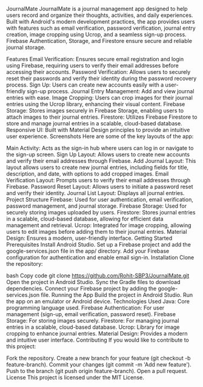 JournalMate
JournalMate is a journal management app designed to help users record and organize their thoughts, activities, and daily experiences. Built with Android's modern development practices, the app provides users with features such as email verification, password verification, journal entry creation, image cropping using Ucrop, and a seamless sign-up process. Firebase Authentication, Storage, and Firestore ensure secure and reliable journal storage.

Features
Email Verification: Ensures secure email registration and login using Firebase, requiring users to verify their email addresses before accessing their accounts.
Password Verification: Allows users to securely reset their passwords and verify their identity during the password recovery process.
Sign Up: Users can create new accounts easily with a user-friendly sign-up process.
Journal Entry Management: Add and view journal entries with ease.
Image Cropping: Users can crop images for their journal entries using the Ucrop library, enhancing their visual content.
Firebase Storage: Stores images securely in Firebase Storage, enabling users to attach images to their journal entries.
Firestore: Utilizes Firebase Firestore to store and manage journal entries in a scalable, cloud-based database.
Responsive UI: Built with Material Design principles to provide an intuitive user experience.
Screenshots
Here are some of the key layouts of the app:

Main Activity: Acts as the sign-in hub where users can log in or navigate to the sign-up screen.
Sign Up Layout: Allows users to create new accounts and verify their email addresses through Firebase.
Add Journal Layout: This layout allows users to create new journal entries, including fields for title, description, and date, with options to add cropped images.
Email Verification Layout: Prompts users to verify their email addresses through Firebase.
Password Reset Layout: Allows users to initiate a password reset and verify their identity.
Journal List Layout: Displays all journal entries.
Project Structure
Firebase: Used for user authentication, email verification, password management, and journal storage.
Firebase Storage: Used for securely storing images uploaded by users.
Firestore: Stores journal entries in a scalable, cloud-based database, allowing for efficient data management and retrieval.
Ucrop: Integrated for image cropping, allowing users to edit images before adding them to their journal entries.
Material Design: Ensures a modern, user-friendly interface.
Getting Started
Prerequisites
Install Android Studio.
Set up a Firebase project and add the google-services.json file in the app/ directory.
Add your Firebase configuration for authentication and enable email sign-in.
Installation
Clone the repository:

bash
Copy code
git clone https://github.com/Rohit-SBP3/JournalMate.git
Open the project in Android Studio.
Sync the Gradle files to download dependencies.
Connect your Firebase project by adding the google-services.json file.
Running the App
Build the project in Android Studio.
Run the app on an emulator or Android device.
Technologies Used
Java: Core programming language used.
Firebase Authentication: For user management (sign-up, email verification, password reset).
Firebase Storage: For storing images securely.
Firestore: For managing journal entries in a scalable, cloud-based database.
Ucrop: Library for image cropping to enhance journal entries.
Material Design: Provides a modern and intuitive user interface.
Contributing
If you would like to contribute to this project:

Fork the repository.
Create a new branch for your feature (git checkout -b feature-branch).
Commit your changes (git commit -m 'Add new feature').
Push to the branch (git push origin feature-branch).
Open a pull request.
License
This project is licensed under the MIT License.
